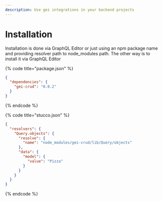 ```yaml
---
description: Use gei integrations in your backend projects
---
```


# Installation

Installation is done via GraphQL Editor or just using an npm package name and providing resolver path to node\_modules path. The other way is to install it via GraphQL Editor

{% code title="package.json" %}
```json
{
  "dependencies": {
    "gei-crud": "0.0.2"
  }
}
```
{% endcode %}

{% code title="stucco.json" %}
```json
{
  "resolvers": {
    "Query.objects": {
      "resolve": {
        "name": "node_modules/gei-crud/lib/Query/objects"
      },
      "data": {
        "model": {
          "value": "Pizza"
        }
      }
    }
  }
}
```
{% endcode %}
